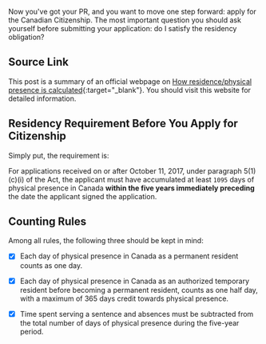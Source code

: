 
Now you've got your PR, and you want to move one step forward: apply for the Canadian Citizenship. The most important question you should ask yourself before submitting your application: do I satisfy the residency obligation?

## Source Link

This post is a summary of an official webpage on [How residence/physical presence is calculated](https://www.canada.ca/en/immigration-refugees-citizenship/corporate/publications-manuals/operational-bulletins-manuals/canadian-citizenship/grant/residence/calculate-physical-presence.html){:target="_blank"}. You should visit this website for detailed information.

## Residency Requirement Before You Apply for Citizenship

Simply put, the requirement is:

For applications received on or after October 11, 2017, under paragraph 5(1)(c)(i) of the Act, the applicant must have accumulated at least `1095` days of physical presence in Canada **within the five years immediately preceding** the date the applicant signed the application.

## Counting Rules

Among all rules, the following three should be kept in mind:

- [x] Each day of physical presence in Canada as a permanent resident counts as one day.
- [x] Each day of physical presence in Canada as an authorized temporary resident before becoming a permanent resident, counts as one half day, with a maximum of 365 days credit towards physical presence.
- [x] Time spent serving a sentence and absences must be subtracted from the total number of days of physical presence during the five-year period.

